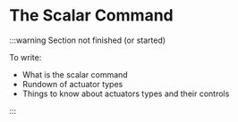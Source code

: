 # The Scalar Command

:::warning Section not finished (or started)

To write:

- What is the scalar command
- Rundown of actuator types
- Things to know about actuators types and their controls

:::
